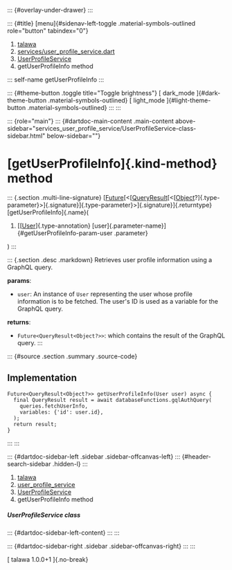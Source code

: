 ::: {#overlay-under-drawer}
:::

::: {#title}
[menu]{#sidenav-left-toggle .material-symbols-outlined role="button"
tabindex="0"}

1.  [talawa](../../index.html)
2.  [services/user_profile_service.dart](../../services_user_profile_service/)
3.  [UserProfileService](../../services_user_profile_service/UserProfileService-class.html)
4.  getUserProfileInfo method

::: self-name
getUserProfileInfo
:::

::: {#theme-button .toggle title="Toggle brightness"}
[ dark_mode ]{#dark-theme-button .material-symbols-outlined} [
light_mode ]{#light-theme-button .material-symbols-outlined}
:::
:::

::: {role="main"}
::: {#dartdoc-main-content .main-content above-sidebar="services_user_profile_service/UserProfileService-class-sidebar.html" below-sidebar=""}
<div>

# [getUserProfileInfo]{.kind-method} method

</div>

::: {.section .multi-line-signature}
[[Future](https://api.flutter.dev/flutter/dart-core/Future-class.html)[\<[[QueryResult](https://pub.dev/documentation/graphql/5.2.0-beta.9/graphql/QueryResult-class.html)[\<[[Object](https://api.flutter.dev/flutter/dart-core/Object-class.html)?]{.type-parameter}\>]{.signature}]{.type-parameter}\>]{.signature}]{.returntype}
[getUserProfileInfo]{.name}(

1.  [[[User](../../models_user_user_info/User-class.html)]{.type-annotation}
    [user]{.parameter-name}]{#getUserProfileInfo-param-user .parameter}

)
:::

::: {.section .desc .markdown}
Retrieves user profile information using a GraphQL query.

**params**:

-   `user`: An instance of `User` representing the user whose profile
    information is to be fetched. The user\'s ID is used as a variable
    for the GraphQL query.

**returns**:

-   `Future<QueryResult<Object?>>`: which contains the result of the
    GraphQL query.
:::

::: {#source .section .summary .source-code}
## Implementation

``` language-dart
Future<QueryResult<Object?>> getUserProfileInfo(User user) async {
  final QueryResult result = await databaseFunctions.gqlAuthQuery(
    queries.fetchUserInfo,
    variables: {'id': user.id},
  );
  return result;
}
```
:::
:::

::: {#dartdoc-sidebar-left .sidebar .sidebar-offcanvas-left}
::: {#header-search-sidebar .hidden-l}
:::

1.  [talawa](../../index.html)
2.  [user_profile_service](../../services_user_profile_service/)
3.  [UserProfileService](../../services_user_profile_service/UserProfileService-class.html)
4.  getUserProfileInfo method

##### UserProfileService class

::: {#dartdoc-sidebar-left-content}
:::
:::

::: {#dartdoc-sidebar-right .sidebar .sidebar-offcanvas-right}
:::
:::

[ talawa 1.0.0+1 ]{.no-break}
